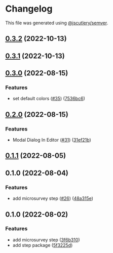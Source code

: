 # Changelog

This file was generated using [@jscutlery/semver](https://github.com/jscutlery/semver).

## [0.3.2](https://github.com/Samelogic/microsurveys/compare/microsurveys-step-0.3.1...microsurveys-step-0.3.2) (2022-10-13)

## [0.3.1](https://github.com/Samelogic/microsurveys/compare/microsurveys-step-0.3.0...microsurveys-step-0.3.1) (2022-10-13)

## [0.3.0](https://github.com/Samelogic/microsurveys/compare/microsurveys-step-0.2.0...microsurveys-step-0.3.0) (2022-08-15)


### Features

* set default colors ([#35](https://github.com/Samelogic/microsurveys/issues/35)) ([7536bc6](https://github.com/Samelogic/microsurveys/commit/7536bc6c0af75083c03f83d86f318500c8a6b86a))

## [0.2.0](https://github.com/Samelogic/microsurveys/compare/microsurveys-step-0.1.1...microsurveys-step-0.2.0) (2022-08-15)

### Features

- Modal Dialog In Editor ([#31](https://github.com/Samelogic/microsurveys/issues/31)) ([31ef21b](https://github.com/Samelogic/microsurveys/commit/31ef21b892fbab85f029f24a507466595ae7dc34))

## [0.1.1](https://github.com/Samelogic/microsurveys/compare/microsurveys-step-0.1.0...microsurveys-step-0.1.1) (2022-08-05)

## 0.1.0 (2022-08-04)

### Features

- add microsurvey step ([#26](https://github.com/Samelogic/microsurveys/issues/26)) ([48a315e](https://github.com/Samelogic/microsurveys/commit/48a315e64c8eab2d1cd1ceb78de76412e1e3d5af))

## 0.1.0 (2022-08-02)

### Features

- add microsurvey step ([3f6b310](https://github.com/Samelogic/microsurveys/commit/3f6b310058e05b98539a10eca549a61e1fba699d))
- add step package ([5f3225d](https://github.com/Samelogic/microsurveys/commit/5f3225d0fbd898c074510752ceb54c0f4c882b15))
